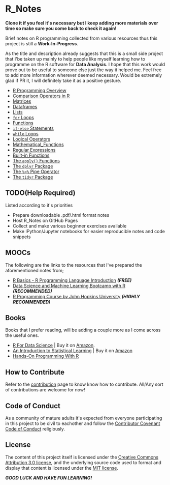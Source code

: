 # R_Notes

**Clone it if you feel it's necessary but I keep adding more materials over time so make sure you come back to check it again!**

Brief notes on R programming collected from various resources thus this project is still a **Work-In-Progress**.

As the title and description already suggests that this is a small side project that I'be taken up mainly to help people like myself learning how to programme on the R software for **Data Analysis**. I hope that this work would prove out to be useful to someone else just the way it helped me. Feel free to add more information wherever deemed necessary. Would be extremely glad if PR it, I will definitely take it as a positive gesture.

- [R Programming Overview](https://github.com/Jarmos-san/R_Notes/blob/master/r_programming_overview.md)
- [Comparison Operators in R](https://github.com/Jarmos-san/R_Notes/blob/master/comparison_operators_in_R.md)
- [Matrices](https://github.com/Jarmos-san/R_Notes/blob/master/matrices.md)
- [Dataframes](https://github.com/Jarmos-san/R_Notes/blob/master/dataframes.md)
- [Lists](https://github.com/Jarmos-san/R_Notes/blob/master/lists.md)
- [`for` Loops](https://github.com/Jarmos-san/R_Notes/blob/master/for_loops.md)
- [Functions](https://github.com/Jarmos-san/R_Notes/blob/master/functions.md)
- [`if-else` Statements](https://github.com/Jarmos-san/R_Notes/blob/master/if_else_statements.md)
- [`while` Loops](https://github.com/Jarmos-san/R_Notes/blob/master/while_loops.md)
- [Logical Operators](https://github.com/Jarmos-san/R_Notes/blob/master/logical_operators.md)
- [Mathematical_Functions](https://github.com/Jarmos-san/R_Notes/blob/master/mathematical_functions.md)
- [Regular Expressions](https://github.com/Jarmos-san/R_Notes/blob/master/regex.md)
- [Built-in Functions](https://github.com/Jarmos-san/R_Notes/blob/master/builtin_functions.md)
- [The `apply()` Functions](https://github.com/Jarmos-san/R_Notes/blob/master/apply_func.md)
- [The `dplyr` Package](https://github.com/Jarmos-san/R_Notes/blob/master/dplyr_package.md)
- [The `%<%` Pipe Operator](https://github.com/Jarmos-san/R_Notes/blob/master/pipe_operator.md)
- [The `tidyr` Package](https://github.com/Jarmos-san/R_Notes/blob/master/tidyr_package.md)

TODO(Help Required)
-----
Listed according to it's priorities
- Prepare downloadable .pdf/.html format notes
- Host R_Notes on GitHub Pages
- Collect and make various beginner exercises available
- Make IPython/Jupyter notebooks for easier reproducible notes and code snippets

MOOCs
-----

The following are the links to the resources that I've prepared the aforementioned notes from;

- [R Basics - R Programming Language Introduction](https://www.udemy.com/r-basics/learn/v4/overview) _**(FREE)**_
- [Data Science and Machine Learning Bootcamp with R](https://www.udemy.com/data-science-and-machine-learning-bootcamp-with-r/) _**(RECOMMENDED)**_
- [R Programming Course by John Hopkins University](https://www.coursera.org/learn/r-programming) _**(HIGHLY RECOMMENDED)**_

Books
-----

Books that I prefer reading, will be adding a couple more as I come across the useful ones.

- [R For Data Science](http://r4ds.had.co.nz/) | Buy it on [Amazon](https://www.amazon.com/R-Data-Science-Hadley-Wickham/dp/1491910399/ref=as_li_ss_tl?ie=UTF8&qid=1469550189&sr=8-1&keywords=R+for+data+science&linkCode=sl1&tag=devtools-20&linkId=6fe0069f9605cf847ed96c191f4e84dd).
- [An Introduction to Statistical Learning](http://www-bcf.usc.edu/~gareth/ISL/ISLR%20Seventh%20Printing.pdf) | Buy it on [Amazon](https://www.amazon.com/Introduction-Statistical-Learning-Applications-Statistics/dp/1461471370/ref=pd_sbs_14_4?_encoding=UTF8&pd_rd_i=1461471370&pd_rd_r=fd189716-755f-11e8-b8ae-e34c8c984c61&pd_rd_w=CX6Rl&pd_rd_wg=tr6ol&pf_rd_i=desktop-dp-sims&pf_rd_m=ATVPDKIKX0DER&pf_rd_p=5825442648805390339&pf_rd_r=D4RMPQ3K4113SVXQGGSG&pf_rd_s=desktop-dp-sims&pf_rd_t=40701&psc=1&refRID=D4RMPQ3K4113SVXQGGSG)
- [Hands-On Programming With R](https://d1b10bmlvqabco.cloudfront.net/attach/ighbo26t3ua52t/igp9099yy4v10/igz7vp4w5su9/OReilly_HandsOn_Programming_with_R_2014.pdf)

How to Contribute
-----
Refer to the [contribution](https://github.com/Jarmos-san/R_Notes/blob/master/CONTRIBUTING.md) page to know know how to contribute. All/Any sort of contributions are welcome for now!

Code of Conduct
-----
As a community of mature adults it's expected from everyone participating in this project to be civil to eachother and follow the [Contributor Covenant Code of Conduct](https://github.com/Jarmos-san/R_Notes/blob/master/CODE_OF_CONDUCT.md) religiously.

License
------
The content of this project itself is licensed under the [Creative Commons Attribution 3.0 license](https://creativecommons.org/licenses/by-nc-sa/4.0/legalcode), and the underlying source code used to format and display that content is licensed under the [MIT license](https://www.r-project.org/Licenses/MIT).


_**GOOD LUCK AND HAVE FUN LEARNING!**_

